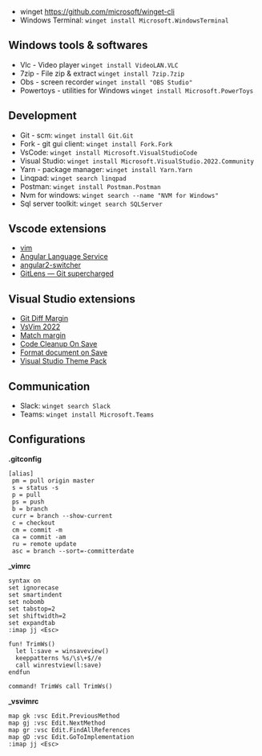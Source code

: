 - winget https://github.com/microsoft/winget-cli
- Windows Terminal: `winget install Microsoft.WindowsTerminal`

## Windows tools & softwares
- Vlc - Video player `winget install VideoLAN.VLC`
- 7zip - File zip & extract `winget install 7zip.7zip`
- Obs - screen recorder `winget install "OBS Studio"`
- Powertoys - utilities for Windows `winget install Microsoft.PowerToys`

## Development
 - Git - scm: `winget install Git.Git`
 - Fork - git gui client: `winget install Fork.Fork`
 - VsCode: `winget install Microsoft.VisualStudioCode`
 - Visual Studio: `winget install Microsoft.VisualStudio.2022.Community`
 - Yarn - package manager: `winget install Yarn.Yarn`
 - Linqpad: `winget search linqpad`
 - Postman: `winget install Postman.Postman`
 - Nvm for windows: `winget search --name "NVM for Windows"`
 - Sql server toolkit: `winget search SQLServer`
 
 ## Vscode extensions
 - [vim](https://marketplace.visualstudio.com/items?itemName=vscodevim.vim)
 - [Angular Language Service](https://marketplace.visualstudio.com/items?itemName=Angular.ng-template)
 - [angular2-switcher](https://marketplace.visualstudio.com/items?itemName=infinity1207.angular2-switcher)
 - [GitLens — Git supercharged](https://marketplace.visualstudio.com/items?itemName=eamodio.gitlens)
 
 ## Visual Studio extensions
 - [Git Diff Margin](https://marketplace.visualstudio.com/items?itemName=LaurentKempe.GitDiffMargin)
 - [VsVim 2022](https://marketplace.visualstudio.com/items?itemName=JaredParMSFT.VsVim2022Preview)
 - [Match margin](https://marketplace.visualstudio.com/items?itemName=VisualStudioPlatformTeam.MatchMargin2022)
 - [Code Cleanup On Save](https://marketplace.visualstudio.com/items?itemName=MadsKristensen.CodeCleanupOnSave)
 - [Format document on Save](https://marketplace.visualstudio.com/items?itemName=mynkow.FormatdocumentonSave&ssr=false#overview)
 - [Visual Studio Theme Pack](https://marketplace.visualstudio.com/items?itemName=idex.vsthemepack)
 
 ## Communication
 - Slack: `winget search Slack`
 - Teams: `winget install Microsoft.Teams`
 
 ## Configurations
 
 **.gitconfig**
 ```.gitconfig
[alias]
  pm = pull origin master
  s = status -s
  p = pull
  ps = push
  b = branch
  curr = branch --show-current
  c = checkout
  cm = commit -m
  ca = commit -am
  ru = remote update
  asc = branch --sort=-committerdate
```

**_vimrc**
```
syntax on
set ignorecase
set smartindent
set nobomb
set tabstop=2
set shiftwidth=2
set expandtab
:imap jj <Esc>

fun! TrimWs()
  let l:save = winsaveview()
  keeppatterns %s/\s\+$//e
  call winrestview(l:save)
endfun

command! TrimWs call TrimWs()
```

**_vsvimrc**
```
map gk :vsc Edit.PreviousMethod
map gj :vsc Edit.NextMethod
map gr :vsc Edit.FindAllReferences
map gD :vsc Edit.GoToImplementation
:imap jj <Esc>
```

